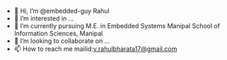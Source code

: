 - 👋 Hi, I’m @embedded-guy Rahul
- 👀 I’m interested in ...
- 🌱 I’m currently pursuing M.E. in Embedded Systems Manipal School of Information Sciences, Manipal
- 💞️ I’m looking to collaborate on ...
- 📫 How to reach me mailid:v.rahulbharata17@gmail.com

<!---
bharatavamshi/bharatavamshi is a ✨ special ✨ repository because its `README.md` (this file) appears on your GitHub profile.
You can click the Preview link to take a look at your changes.
--->
